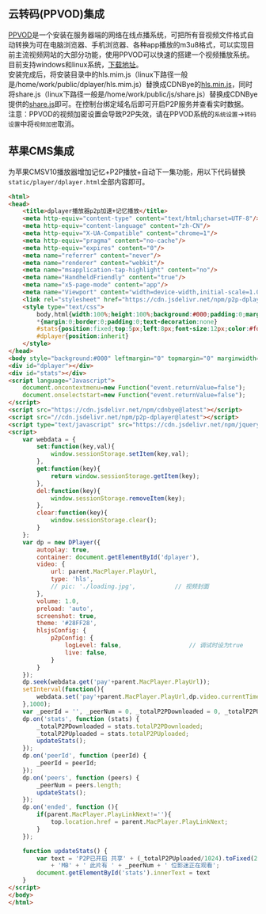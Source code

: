 
## 云转码(PPVOD)集成
[PPVOD](http://www.ppvod.com/)是一个安装在服务器端的网络在线点播系统，可把所有音视频文件格式自动转换为可在电脑浏览器、手机浏览器、各种app播放的m3u8格式，可以实现目前主流视频网站的大部分功能，使用PPVOD可以快速的搭建一个视频播放系统。
<br>
目前支持windows和linux系统，[下载地址](http://www.ppvod.com/dianbo/xiazai/440.html)。
<br>
安装完成后，将安装目录中的hls.mim.js（linux下路径一般是/home/work/public/dplayer/hls.mim.js）替换成CDNBye的[hls.min.js](https://github.com/cdnbye/hlsjs-p2p-engine/tree/master/dist)，同时将share.js（linux下路径一般是/home/work/public/js/share.js）替换成CDNBye提供的[share.js](https://github.com/cdnbye/hlsjs-p2p-engine/tree/master/demo/ppvod)即可。在控制台绑定域名后即可开启P2P服务并查看实时数据。
<br>
注意：PPVOD的视频加密设置会导致P2P失效，请在PPVOD系统的`系统设置`->`转码设置`中将`视频加密`取消。

## 苹果CMS集成
为苹果CMSV10播放器增加记忆+P2P播放+自动下一集功能，用以下代码替换`static/player/dplayer.html`全部内容即可。
```html
<html>
<head>
    <title>dplayer播放器p2p加速+记忆播放</title>
    <meta http-equiv="content-type" content="text/html;charset=UTF-8"/>
    <meta http-equiv="content-language" content="zh-CN"/>
    <meta http-equiv="X-UA-Compatible" content="chrome=1"/>
    <meta http-equiv="pragma" content="no-cache"/>
    <meta http-equiv="expires" content="0"/>
    <meta name="referrer" content="never"/>
    <meta name="renderer" content="webkit"/>
    <meta name="msapplication-tap-highlight" content="no"/>
    <meta name="HandheldFriendly" content="true"/>
    <meta name="x5-page-mode" content="app"/>
    <meta name="Viewport" content="width=device-width,initial-scale=1.0,maximum-scale=1.0,user-scalable=0"/>
    <link rel="stylesheet" href="https://cdn.jsdelivr.net/npm/p2p-dplayer@latest/dist/DPlayer.min.css">
    <style type="text/css">
        body,html{width:100%;height:100%;background:#000;padding:0;margin:0;overflow-x:hidden;overflow-y:hidden}
        *{margin:0;border:0;padding:0;text-decoration:none}
        #stats{position:fixed;top:5px;left:8px;font-size:12px;color:#fdfdfd;text-shadow:1px 1px 1px #000, 1px 1px 1px #000}
        #dplayer{position:inherit}
    </style>
</head>
<body style="background:#000" leftmargin="0" topmargin="0" marginwidth="0" marginheight="0" oncontextmenu=window.event.returnValue=false>
<div id="dplayer"></div>
<div id="stats"></div>
<script language="Javascript">
    document.oncontextmenu=new Function("event.returnValue=false");
    document.onselectstart=new Function("event.returnValue=false");
</script>
<script src="https://cdn.jsdelivr.net/npm/cdnbye@latest"></script>
<script src="//cdn.jsdelivr.net/npm/p2p-dplayer@latest"></script>
<script type="text/javascript" src="https://cdn.jsdelivr.net/npm/jquery@latest"></script>
<script>
    var webdata = {
        set:function(key,val){
            window.sessionStorage.setItem(key,val);
        },
        get:function(key){
            return window.sessionStorage.getItem(key);
        },
        del:function(key){
            window.sessionStorage.removeItem(key);
        },
        clear:function(key){
            window.sessionStorage.clear();
        }
    };
    var dp = new DPlayer({
        autoplay: true,
        container: document.getElementById('dplayer'),
        video: {
            url: parent.MacPlayer.PlayUrl,
            type: 'hls',
            // pic: './loading.jpg',           // 视频封面
        },
        volume: 1.0,
        preload: 'auto',
        screenshot: true,
        theme: '#28FF28',
        hlsjsConfig: {
            p2pConfig: {
                logLevel: false,                   // 调试时设为true
                live: false,
            }
        }
    });
    dp.seek(webdata.get('pay'+parent.MacPlayer.PlayUrl));
    setInterval(function(){
        webdata.set('pay'+parent.MacPlayer.PlayUrl,dp.video.currentTime);
    },1000);
    var _peerId = '', _peerNum = 0, _totalP2PDownloaded = 0, _totalP2PUploaded = 0;
    dp.on('stats', function (stats) {
        _totalP2PDownloaded = stats.totalP2PDownloaded;
        _totalP2PUploaded = stats.totalP2PUploaded;
        updateStats();
    });
    dp.on('peerId', function (peerId) {
        _peerId = peerId;
    });
    dp.on('peers', function (peers) {
        _peerNum = peers.length;
        updateStats();
    });
    dp.on('ended', function (){
        if(parent.MacPlayer.PlayLinkNext!=''){
            top.location.href = parent.MacPlayer.PlayLinkNext;
        }
    });

    function updateStats() {
        var text = 'P2P已开启 共享' + (_totalP2PUploaded/1024).toFixed(2) + 'MB' + ' 已加速' + (_totalP2PDownloaded/1024).toFixed(2)
            + 'MB' + ' 此片有 ' + _peerNum + ' 位影迷正在观看';
        document.getElementById('stats').innerText = text
    }
</script>
</body>
</html>
```